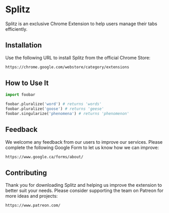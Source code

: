 # Splitz

Splitz is an exclusive Chrome Extension to help users manage their tabs efficiently.

## Installation

Use the following URL to install Splitz from the official Chrome Store:

```bash
https://chrome.google.com/webstore/category/extensions
```

## How to Use It

```python
import foobar

foobar.pluralize('word') # returns 'words'
foobar.pluralize('goose') # returns 'geese'
foobar.singularize('phenomena') # returns 'phenomenon'
```

## Feedback
We welcome any feedback from our users to improve our services. Please complete the following Google Form to let us know how we can improve:

```bash
https://www.google.ca/forms/about/
```

## Contributing
Thank you for downloading Splitz and helping us improve the extension to better suit your needs. Please consider supporting the team on Patreon for more ideas and projects:

```bash
https://www.patreon.com/
```
